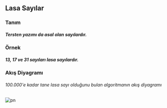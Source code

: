 
## Lasa Sayılar

### Tanım
##### Tersten yazımı da asal olan sayılardır.

### Örnek
##### 13, 17 ve 31 sayıları lasa sayılardır.


### Akış Diyagramı
###### 100.000'e kadar tane lasa sayı olduğunu bulan algoritmanın akış diyagramı

![pn](https://user-images.githubusercontent.com/25087769/77660723-bcaf5a80-6f8a-11ea-845a-089af58e87f4.png)


